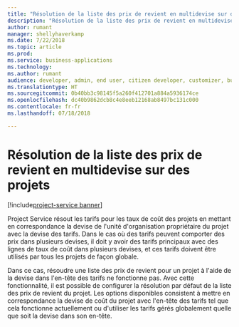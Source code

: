 ```yaml
---
title: "Résolution de la liste des prix de revient en multidevise sur des projets"
description: "Résolution de la liste des prix de revient en multidevise sur des projets"
author: rumant
manager: shellyhaverkamp
ms.date: 7/22/2018
ms.topic: article
ms.prod: 
ms.service: business-applications
ms.technology: 
ms.author: rumant
audience: developer, admin, end user, citizen developer, customizer, business analyst, IT pro
ms.translationtype: HT
ms.sourcegitcommit: 0b40bb3c98145f5a260f412701a884a5936174ce
ms.openlocfilehash: dc40b9862dcb8c4e8eeb12168ab8497bc131c000
ms.contentlocale: fr-fr
ms.lasthandoff: 07/18/2018

---
```

#  <a name="resolution-of-multi-currency-cost-price-list-on-projects"></a>Résolution de la liste des prix de revient en multidevise sur des projets 

[!include[project-service banner](../../../includes/project-service.md)]




Project Service résout les tarifs pour les taux de coût des projets en mettant en correspondance la devise de l'unité d'organisation propriétaire du projet avec la devise des tarifs. Dans le cas où des tarifs peuvent comporter des prix dans plusieurs devises, il doit y avoir des tarifs principaux avec des lignes de taux de coût dans plusieurs devises, et ces tarifs doivent être utilisés par tous les projets de façon globale. 

Dans ce cas, résoudre une liste des prix de revient pour un projet à l'aide de la devise dans l'en-tête des tarifs ne fonctionne pas. Avec cette fonctionnalité, il est possible de configurer la résolution par défaut de la liste des prix de revient du projet. Les options disponibles consistent à mettre en correspondance la devise de coût du projet avec l'en-tête des tarifs tel que cela fonctionne actuellement ou d'utiliser les tarifs gérés globalement quelle que soit la devise dans son en-tête.  




